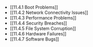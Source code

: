 

- [[11.4.1 Boot Problems]]
- [[11.4.2 Network Connectivity Issues]]
- [[11.4.3 Performance Problems]]
- [[11.4.4 Security Breaches]]
- [[11.4.5 File System Corruption]]
- [[11.4.6 Hardware Failures]]
- [[11.4.7 Software Bugs]]